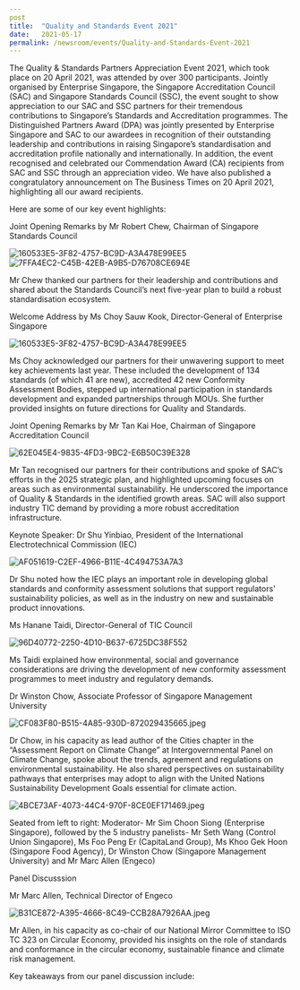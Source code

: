 ```yaml
---
post
title:  "Quality and Standards Event 2021"
date:   2021-05-17
permalink: /newsroom/events/Quality-and-Standards-Event-2021
---
```


The Quality & Standards Partners Appreciation Event 2021, which took place on 20 April 2021, was attended by over 300 participants. Jointly organised by Enterprise Singapore, the Singapore Accreditation Council (SAC) and Singapore Standards Council (SSC), the event sought to show appreciation to our SAC and SSC partners for their tremendous contributions to Singapore’s Standards and Accreditation programmes. The Distinguished Partners Award (DPA) was jointly presented by Enterprise Singapore and SAC to our awardees in recognition of their outstanding leadership and contributions in raising Singapore’s standardisation and accreditation profile nationally and internationally. In addition, the event recognised and celebrated our Commendation Award (CA) recipients from SAC and SSC through an appreciation video. We have also published a congratulatory announcement on The Business Times on 20 April 2021, highlighting all our award recipients.
 
Here are some of our key event highlights:

Joint Opening Remarks by Mr Robert Chew, Chairman of Singapore Standards Council

![160533E5-3F82-4757-BC9D-A3A478E99EE5](/images/press-release/photos/160533E5-3F82-4757-BC9D-A3A478E99EE5.jpeg)![7FFA4EC2-C45B-42EB-A9B5-D76708CE694E](/images/press-release/photos/7FFA4EC2-C45B-42EB-A9B5-D76708CE694E.jpeg)

Mr Chew thanked our partners for their leadership and contributions and shared about the Standards Council’s next five-year plan to build a robust standardisation ecosystem.



Welcome Address by Ms Choy Sauw Kook, Director-General of Enterprise Singapore

![160533E5-3F82-4757-BC9D-A3A478E99EE5](/images/press-release/photos/160533E5-3F82-4757-BC9D-A3A478E99EE5.jpeg)

Ms Choy acknowledged our partners for their unwavering support to meet key achievements last year. These included the development of 134 standards (of which 41 are new), accredited 42 new Conformity Assessment Bodies, stepped up international participation in standards development and expanded partnerships through MOUs. She further provided insights on future directions for Quality and Standards.



Joint Opening Remarks by Mr Tan Kai Hoe, Chairman of Singapore Accreditation Council

![62E045E4-9835-4FD3-9BC2-E6B50C39E328](/images/press-release/photos/62E045E4-9835-4FD3-9BC2-E6B50C39E328.jpeg)

Mr Tan recognised our partners for their contributions and spoke of SAC’s efforts in the 2025 strategic plan, and highlighted upcoming focuses on areas such as environmental sustainability. He underscored the importance of Quality & Standards in the identified growth areas. SAC will also support industry TIC demand by providing a more robust accreditation infrastructure.
 


Keynote Speaker: Dr Shu Yinbiao, President of the International Electrotechnical Commission (IEC)

![AF051619-C2EF-4966-B11E-4C494753A7A3](/images/press-release/photos/AF051619-C2EF-4966-B11E-4C494753A7A3.jpeg)

Dr Shu noted how the IEC plays an important role in developing global standards and conformity assessment solutions that support regulators' sustainability policies, as well as in the industry on new and sustainable product innovations.  



Ms Hanane Taidi, Director-General of TIC Council

![96D40772-2250-4D10-B637-6725DC38F552](/images/press-release/photos/96D40772-2250-4D10-B637-6725DC38F552.jpeg)

Ms Taidi explained how environmental, social and governance considerations are driving the development of new conformity assessment programmes to meet industry and regulatory demands.



Dr Winston Chow, Associate Professor of Singapore Management University

![CF083F80-B515-4A85-930D-872029435665.jpeg](/images/press-release/photos/CF083F80-B515-4A85-930D-872029435665.jpeg)

Dr Chow, in his capacity as lead author of the Cities chapter in the “Assessment Report on Climate Change” at Intergovernmental Panel on Climate Change, spoke about the trends, agreement and regulations on environmental sustainability. He also shared perspectives on sustainability pathways that enterprises may adopt to align with the United Nations Sustainability Development Goals essential for climate action.
 






![4BCE73AF-4073-44C4-970F-8CE0EF171469.jpeg](/images/press-release/photos/4BCE73AF-4073-44C4-970F-8CE0EF171469.jpeg)

Seated from left to right: Moderator- Mr Sim Choon Siong (Enterprise Singapore), followed by the 5 industry panelists- Mr Seth Wang (Control Union Singapore), Ms Foo Peng Er (CapitaLand Group), Ms Khoo Gek Hoon (Singapore Food Agency), Dr Winston Chow (Singapore Management University) and Mr Marc Allen (Engeco)


Panel Discusssion

Mr Marc Allen, Technical Director of Engeco

![B31CE872-A395-4666-8C49-CCB28A7926AA.jpeg](/images/press-release/photos/B31CE872-A395-4666-8C49-CCB28A7926AA.jpeg)

Mr Allen, in his capacity as co-chair of our National Mirror Committee to ISO TC 323 on Circular Economy, provided his insights on the role of standards and conformance in the circular economy, sustainable finance and climate risk management.


Key takeaways from our panel discussion include:
